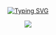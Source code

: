 <p align="center">
  <a href="https://git.io/typing-svg"><img src="https://readme-typing-svg.demolab.com?font=Rampart+One&size=40&pause=1000&color=AC0F0F&center=true&vCenter=true&multiline=true&repeat=false&width=600&height=200&lines=Hi+there+%F0%9F%91%8B%2C;I'm+Francisco+Molina;Aka-DoctorCode;Front+End+Web+Development" alt="Typing SVG" />
  </a>
</p>
<p align="center">
  <img src="https://media.tenor.com/2uyENRmiUt0AAAAC/coding.gif"/>
</p>


<!--
**Aka-DoctorCode/aka-DoctorCode** is a ✨ _special_ ✨ repository because its `README.md` (this file) appears on your GitHub profile.

Here are some ideas to get you started:

- 🔭 I’m currently working on ...
- 🌱 I’m currently learning ...
- 👯 I’m looking to collaborate on ...
- 🤔 I’m looking for help with ...
- 💬 Ask me about ...
- 📫 How to reach me: ...
- 😄 Pronouns: ...
- ⚡ Fun fact: ...
-->
